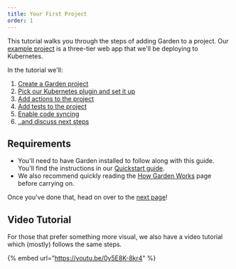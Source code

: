 ```yaml
---
title: Your First Project
order: 1
---
```


This tutorial walks you through the steps of adding Garden to a project. Our [example project](https://github.com/garden-io/web-app-example) is a three-tier web app that we'll be deploying to Kubernetes.

In the tutorial we'll:

1. [Create a Garden project](./1-initialize-a-project.md)
2. [Pick our Kubernetes plugin and set it up](./2-connect-to-a-cluster.md)
3. [Add actions to the project](./3-add-actions.md)
4. [Add tests to the project](./4-testing.md)
5. [Enable code syncing](./5-code-syncing.md)
6. [..and discuss next steps](./6-configure-your-project.md)

## Requirements

- You'll need to have Garden installed to follow along with this guide. You'll find the instructions in our [Quickstart guide](../../getting-started/quickstart.md).
- We also recommend quickly reading the [How Garden Works](../../overview/how-garden-works.md) page before carrying on.

Once you've done that, head on over to the [next page](./1-initialize-a-project.md)!

## Video Tutorial

For those that prefer something more visual, we also have a video tutorial which (mostly) follows the same steps.

{% embed url="https://youtu.be/0y5E8K-8kr4" %}


